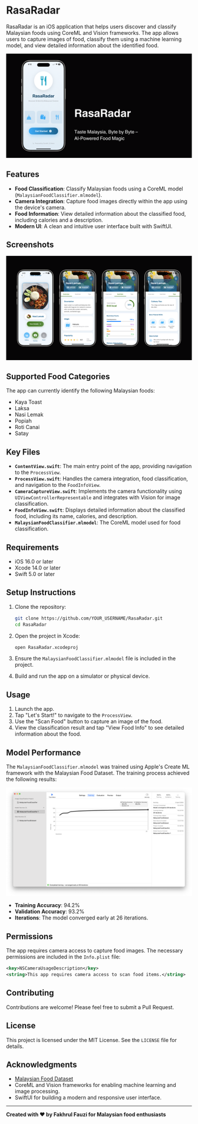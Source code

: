 # RasaRadar

RasaRadar is an iOS application that helps users discover and classify Malaysian foods using CoreML and Vision frameworks. The app allows users to capture images of food, classify them using a machine learning model, and view detailed information about the identified food.

![RasaRadar Main](./showcase/rasaradar.png)

## Features

- **Food Classification**: Classify Malaysian foods using a CoreML model (`MalaysianFoodClassifier.mlmodel`).
- **Camera Integration**: Capture food images directly within the app using the device's camera.
- **Food Information**: View detailed information about the classified food, including calories and a description.
- **Modern UI**: A clean and intuitive user interface built with SwiftUI.

## Screenshots

![RasaRadar App](./showcase/rasaradar2.png)

## Supported Food Categories

The app can currently identify the following Malaysian foods:

- Kaya Toast
- Laksa
- Nasi Lemak
- Popiah
- Roti Canai
- Satay

## Key Files

- **`ContentView.swift`**: The main entry point of the app, providing navigation to the `ProcessView`.
- **`ProcessView.swift`**: Handles the camera integration, food classification, and navigation to the `FoodInfoView`.
- **`CameraCaptureView.swift`**: Implements the camera functionality using `UIViewControllerRepresentable` and integrates with Vision for image classification.
- **`FoodInfoView.swift`**: Displays detailed information about the classified food, including its name, calories, and description.
- **`MalaysianFoodClassifier.mlmodel`**: The CoreML model used for food classification.

## Requirements

- iOS 16.0 or later
- Xcode 14.0 or later
- Swift 5.0 or later

## Setup Instructions

1. Clone the repository:
   ```bash
   git clone https://github.com/YOUR_USERNAME/RasaRadar.git
   cd RasaRadar
   ```

2. Open the project in Xcode:
   ```bash
   open RasaRadar.xcodeproj
   ```

3. Ensure the `MalaysianFoodClassifier.mlmodel` file is included in the project.

4. Build and run the app on a simulator or physical device.

## Usage

1. Launch the app.
2. Tap "Let's Start!" to navigate to the `ProcessView`.
3. Use the "Scan Food" button to capture an image of the food.
4. View the classification result and tap "View Food Info" to see detailed information about the food.

## Model Performance

The `MalaysianFoodClassifier.mlmodel` was trained using Apple's Create ML framework with the Malaysian Food Dataset. The training process achieved the following results:

![RasaRadar Results](./showcase/rasaradar_result.png)

- **Training Accuracy**: 94.2%
- **Validation Accuracy**: 93.2%
- **Iterations**: The model converged early at 26 iterations.

## Permissions

The app requires camera access to capture food images. The necessary permissions are included in the `Info.plist` file:

```xml
<key>NSCameraUsageDescription</key>
<string>This app requires camera access to scan food items.</string>
```

## Contributing

Contributions are welcome! Please feel free to submit a Pull Request.

## License

This project is licensed under the MIT License. See the `LICENSE` file for details.

## Acknowledgments

- [Malaysian Food Dataset](https://www.kaggle.com/datasets/karkengchan/malaysia-food-11)
- CoreML and Vision frameworks for enabling machine learning and image processing.
- SwiftUI for building a modern and responsive user interface.

---

**Created with ❤️ by Fakhrul Fauzi for Malaysian food enthusiasts**
